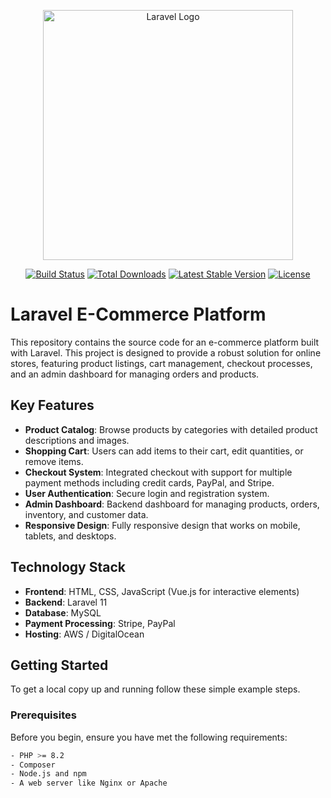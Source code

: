 <p align="center"><a href="https://laravel.com" target="_blank"><img src="https://raw.githubusercontent.com/laravel/art/master/logo-lockup/5%20SVG/2%20CMYK/1%20Full%20Color/laravel-logolockup-cmyk-red.svg" width="400" alt="Laravel Logo"></a></p>

<p align="center">
<a href="https://github.com/laravel/framework/actions"><img src="https://github.com/laravel/framework/workflows/tests/badge.svg" alt="Build Status"></a>
<a href="https://packagist.org/packages/laravel/framework"><img src="https://img.shields.io/packagist/dt/laravel/framework" alt="Total Downloads"></a>
<a href="https://packagist.org/packages/laravel/framework"><img src="https://img.shields.io/packagist/v/laravel/framework" alt="Latest Stable Version"></a>
<a href="https://packagist.org/packages/laravel/framework"><img src="https://img.shields.io/packagist/l/laravel/framework" alt="License"></a>
</p>

# Laravel E-Commerce Platform

This repository contains the source code for an e-commerce platform built with Laravel. This project is designed to provide a robust solution for online stores, featuring product listings, cart management, checkout processes, and an admin dashboard for managing orders and products.

## Key Features

- **Product Catalog**: Browse products by categories with detailed product descriptions and images.
- **Shopping Cart**: Users can add items to their cart, edit quantities, or remove items.
- **Checkout System**: Integrated checkout with support for multiple payment methods including credit cards, PayPal, and Stripe.
- **User Authentication**: Secure login and registration system.
- **Admin Dashboard**: Backend dashboard for managing products, orders, inventory, and customer data.
- **Responsive Design**: Fully responsive design that works on mobile, tablets, and desktops.

## Technology Stack

- **Frontend**: HTML, CSS, JavaScript (Vue.js for interactive elements)
- **Backend**: Laravel 11
- **Database**: MySQL
- **Payment Processing**: Stripe, PayPal
- **Hosting**: AWS / DigitalOcean

## Getting Started

To get a local copy up and running follow these simple example steps.

### Prerequisites

Before you begin, ensure you have met the following requirements:
```bash
- PHP >= 8.2
- Composer
- Node.js and npm
- A web server like Nginx or Apache
